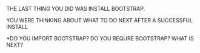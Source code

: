 THE LAST THING YOU DID WAS INSTALL BOOTSTRAP.

YOU WERE THINKING ABOUT WHAT TO DO NEXT AFTER A SUCCESSFUL INSTALL

\*DO YOU IMPORT BOOTSTRAP? DO YOU REQURE BOOTSTRAP? WHAT IS NEXT?
